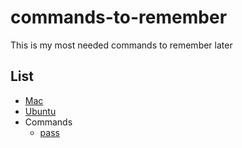 # commands-to-remember

This is my most needed commands to remember later

## List

- [Mac](Mac.md)
- [Ubuntu](Ubuntu.md)
- Commands
  - [pass](commnds/pass.md)
